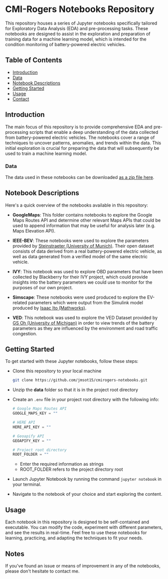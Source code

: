 # CMI-Rogers Notebooks Repository

This repository houses a series of Jupyter notebooks specifically tailored for Exploratory Data Analysis (EDA) and pre-processing tasks. These notebooks are designed to assist in the exploration and preparation of training data for a machine learning model, which is intended for the condition monitoring of battery-powered electric vehicles.

## Table of Contents

- [Introduction](#introduction)
- [Data](#data)
- [Notebook Descriptions](#notebook-descriptions)
- [Getting Started](#getting-started)
- [Usage](#usage)
- [Contact](#contact)

## Introduction

The main focus of this repository is to provide comprehensive EDA and pre-processing scripts that enable a deep understanding of the data collected from battery-powered electric vehicles. The notebooks cover a range of techniques to uncover patterns, anomalies, and trends within the data. This initial exploration is crucial for preparing the data that will subsequently be used to train a machine learning model.

### Data

The data used in these notebooks can be downloaded [as a zip file here](https://sheridanc.sharepoint.com/:u:/r/sites/CMI-Rogers-Rogers-CMI-IE/Shared%20Documents/Rogers-CMI-IE/Documents-Presentations/JerikkaS/Source/Notebooks/data.zip?csf=1&web=1&e=qgNeiE).

## Notebook Descriptions

Here's a quick overview of the notebooks available in this repository:

- **GoogleMaps**: This folder contains notebooks to explore the Google Maps Routes API and determine other relevant Maps APIs that could be used to append information that may be useful for analysis later (e.g. Maps Elevation API).

- **IEEE-BEV**: These notebooks were used to explore the parameters provided by [Steinstraeter (University of Munich)](https://ieee-dataport.org/open-access/battery-and-heating-data-real-driving-cycles). Their open dataset consists of data derived from a real battery-powered electric vehicle, as well as data generated from a verified model of the same electric vehicle.

- **IVY**: This notebook was used to explore OBD parameters that have been collected by Blackberry for their IVY project, which could provide insights into the battery parameters we could use to monitor for the purposes of our own project.

- **Simscape**: These notebooks were used produced to explore the EV-related parameters which were output from the Simulink model produced by [Isaac Ito (Mathworks)](https://github.com/mathworks/Simscape-Battery-Electric-Vehicle-Model).

- **VED**: This notebook was used to explore the VED Dataset provided by [GS Oh (University of Michigan)](https://github.com/gsoh/VED) in order to view trends of the battery parameters as they are influenced by the environment and road traffic congestion.

## Getting Started

To get started with these Jupyter notebooks, follow these steps:

- Clone this repository to your local machine

    ```sh
    git clone https://github.com/jmsot15/cmirogers-notebooks.git
    ```

- Unzip the **data** folder so that it is in the project root directory
- Create an `.env` file in your project root directory with the following info:

    ```python
    # Google Maps Routes API
    GOOGLE_MAPS_KEY = ""

    # HERE API
    HERE_API_KEY = ""

    # Geoapify API
    GEOAPIFY_KEY = ""
    
    # Project root directory
    ROOT_FOLDER = ""
    ```

  - Enter the required information as strings
  - ROOT_FOLDER refers to the project directory root

- Launch Jupyter Notebook by running the command `jupyter notebook` in your terminal.
- Navigate to the notebook of your choice and start exploring the content.

## Usage

Each notebook in this repository is designed to be self-contained and executable. You can modify the code, experiment with different parameters, and see the results in real-time. Feel free to use these notebooks for learning, practicing, and adapting the techniques to fit your needs.

## Notes

If you've found an issue or means of improvement in any of the notebooks, please don't hesitate to contact me.
